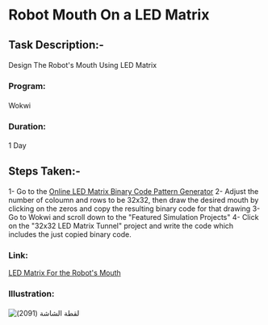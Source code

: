 # Robot Mouth On a LED Matrix
#### 
## Task Description:-
#### 
Design The Robot's Mouth Using LED Matrix
#### 
### Program:
#### 
Wokwi
#### 
### Duration:
#### 
1 Day
####
## Steps Taken:-
#### 
1- Go to the [Online LED Matrix Binary Code Pattern Generator](https://www.riyas.org/2013/12/online-led-matrix-font-generator-with.html)
2- Adjust the number of coloumn and rows to be 32x32, then draw the desired mouth by clicking on the zeros and copy the resulting binary code for that drawing
3- Go to Wokwi and scroll down to the "Featured Simulation Projects"
4- Click on the "32x32 LED Matrix Tunnel" project and write the code which includes the just copied binary code.
#### 
### Link:
[LED Matrix For the Robot's Mouth](https://wokwi.com/projects/403738160008444929)
#### 
### Illustration:
#### 
![‏‏لقطة الشاشة (2091)](https://github.com/user-attachments/assets/aae78838-b638-4743-b145-54ee56f4e4c3)
#### 



